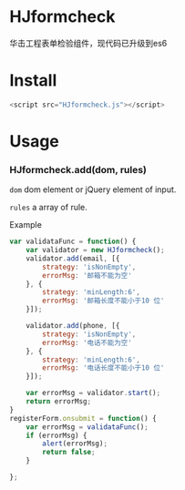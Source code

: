 # HJformcheck
华击工程表单检验组件，现代码已升级到es6

# Install

```javascript
<script src="HJformcheck.js"></script>
```

# Usage
### HJformcheck.add(dom, rules)

`dom` dom element or jQuery element of input.

`rules` a array of rule.


Example

```js
var validataFunc = function() {
    var validator = new HJformcheck();
    validator.add(email, [{
        strategy: 'isNonEmpty',
        errorMsg: '邮箱不能为空'
    }, {
        strategy: 'minLength:6',
        errorMsg: '邮箱长度不能小于10 位'
    }]);

    validator.add(phone, [{
        strategy: 'isNonEmpty',
        errorMsg: '电话不能为空'
    }, {
        strategy: 'minLength:6',
        errorMsg: '电话长度不能小于10 位'
    }]);

    var errorMsg = validator.start();
    return errorMsg;
}
registerForm.onsubmit = function() {
    var errorMsg = validataFunc();
    if (errorMsg) {
        alert(errorMsg);
        return false;
    }

};
```

